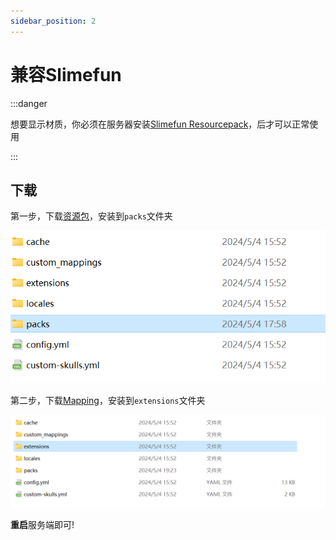 ```yaml
---
sidebar_position: 2
---
```


# 兼容Slimefun

:::danger

想要显示材质，你必须在服务器安装[Slimefun Resourcepack](https://github.com/xMikux/Slimefun-Resourcepack/releases)，后才可以正常使用

:::

## 下载

第一步，下载[资源包](https://qcymc.cloud/f/QWRHo/Slimefun.mcpack)，安装到`packs`文件夹

![](_image/Geyser4.png)

第二步，下载[Mapping](https://qcymc.cloud/f/R6DT5/RYSurvival-SlimefunMapping.jar)，安装到`extensions`文件夹

![](_image/Geyser5.png)

**重启**服务端即可!
